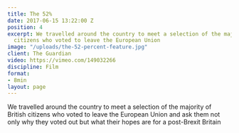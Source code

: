 ```yaml
---
title: The 52%
date: 2017-06-15 13:22:00 Z
position: 4
excerpt: We travelled around the country to meet a selection of the majority of British
  citizens who voted to leave the European Union
image: "/uploads/the-52-percent-feature.jpg"
client: The Guardian
video: https://vimeo.com/149032266
discipline: Film
format:
- 8min
layout: page
---
```


We travelled around the country to meet a selection of the majority of British citizens who voted to leave the European Union and ask them not only why they voted out but what their hopes are for a post-Brexit Britain